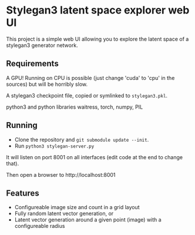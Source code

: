 Stylegan3 latent space explorer web UI
======================================

This project is a simple web UI allowing you to explore the latent space of a stylegan3 generator network.

Requirements
------------

A GPU! Running on CPU is possible (just change 'cuda' to 'cpu' in the sources) but will be horribly slow.

A stylegan3 checkpoint file, copied or symlinked to `stylegan3.pkl`.

python3 and python libraries  waitress, torch, numpy, PIL


Running
-------

- Clone the repository and `git submodule update --init`.
- Run `python3 stylegan-server.py`

It will listen on port 8001 on all interfaces (edit code at the end to change that).

Then open a browser to http://localhost:8001


Features
--------

  - Configureable image size and count in a grid layout
  - Fully random latent vector generation, or
  - Latent vector generation around a given point (image) with a configureable radius
